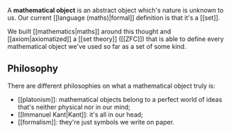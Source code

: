 A **mathematical object** is an abstract object which's nature is unknown to us.
Our current [[language (maths)|formal]] definition is that it's a [[set]].

We built [[mathematics|maths]] around this thought and [[axiom|axiomatized]] a [[set theory]] ([[ZFC]]) that is able to define every mathematical object we've used so far as a set of some kind.

## Philosophy

There are different philosophies on what a mathematical object truly is:
- [[platonism]]: mathematical objects belong to a perfect world of ideas that's neither physical nor in our mind;
- [[Immanuel Kant|Kant]]: it's all in our head;
- [[formalism]]: they're just symbols we write on paper.